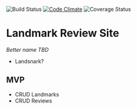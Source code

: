 ![Build Status](https://codeship.com/projects/52d7f2a0-dcbb-0133-deb1-2e9843291021/status?branch=master)
[![Code Climate](https://codeclimate.com/github/Salisbum/git-er-done/badges/gpa.svg)](https://codeclimate.com/github/Salisbum/git-er-done)
![Coverage Status](https://coveralls.io/repos/salisbum/git-er-done/badge.png)


# Landmark Review Site

_Better name TBD_
* Landsnark?

## MVP
* CRUD Landmarks
* CRUD Reviews
